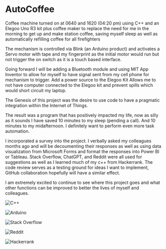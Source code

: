 # AutoCoffee
Coffee machine turned on at 0640 and 1620 (04:20 pm) using C++ and an Elegoo Uno R3 kit plus coffee maker to replace the need for me in the morning to get up and make station coffee, saving myself sleep as well as automatically refilling coffee for all firefighters


The mechanism is controlled via Blink (an Arduino product) and activates a Servo motor with tape and my fingerprint as the initial motor would run but not trigger the on switch as it is a touch based interface.


Going forward I will be adding a Bluetooth module and using MIT App Inventor to allow for myself to have signal sent from my cell phone for mechanism to trigger.
Add a power source to the Elegoo Kit
Allows me to not have computer connected to the Elegoo kit and prevent spills which would short circuit my laptop.


The Genesis of this project was the desire to use code to have a pragmatic integration within the Internet of Things. 

The result was a program that has positively impacted my life, now as silly as it sounds I have saved 10 minutes to my sleep (pending a call). And 10 minutes to my midafternoon. I definitely want to perform even more task automation.


I incorporated a survey into the project. I verbally asked my colleagues months ago and will be decoumenting their responses as well as using data visualization from Microsoft Forms and format the responses into Power BI or Tableau. Stack Overflow, ChatGPT, and Reddit were all used for suggestions as well as I learned much of my c++ from Hackerrank. The code review serves as a testing ground for ideas I want to implement, GitHub collaboration hopefully will have a similar effect. 

I am extremely excited to continue to see where this project goes and what other functions can be improved to better the lives of myself and colleagues.

![C++](https://img.shields.io/badge/c++-%2300599C.svg?style=for-the-badge&logo=c%2B%2B&logoColor=white) 


![Arduino](https://img.shields.io/badge/-Arduino-00979D?style=for-the-badge&logo=Arduino&logoColor=white)


![Stack Overflow](https://img.shields.io/badge/-Stackoverflow-FE7A16?style=for-the-badge&logo=stack-overflow&logoColor=white) 


![Reddit](https://img.shields.io/badge/Reddit-%23FF4500.svg?style=for-the-badge&logo=Reddit&logoColor=white)


![Hackerrank](https://img.shields.io/badge/-Hackerrank-2EC866?style=for-the-badge&logo=HackerRank&logoColor=white)
